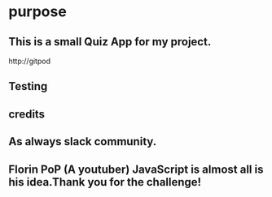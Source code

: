 # purpose
## This is a small Quiz App for my project.
http://gitpod
## Testing 

## credits
  ## As always slack community.
  ## Florin PoP (A youtuber) JavaScript is almost all is his idea.Thank you for the challenge!

